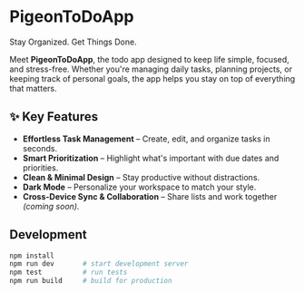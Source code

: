 # PigeonToDoApp

Stay Organized. Get Things Done.

Meet **PigeonToDoApp**, the todo app designed to keep life simple, focused, and stress-free. Whether you're managing daily tasks, planning projects, or keeping track of personal goals, the app helps you stay on top of everything that matters.

## ✨ Key Features

- **Effortless Task Management** – Create, edit, and organize tasks in seconds.
- **Smart Prioritization** – Highlight what's important with due dates and priorities.
- **Clean & Minimal Design** – Stay productive without distractions.
- **Dark Mode** – Personalize your workspace to match your style.
- **Cross-Device Sync & Collaboration** – Share lists and work together *(coming soon).* 

## Development

```bash
npm install
npm run dev       # start development server
npm test          # run tests
npm run build     # build for production
```
